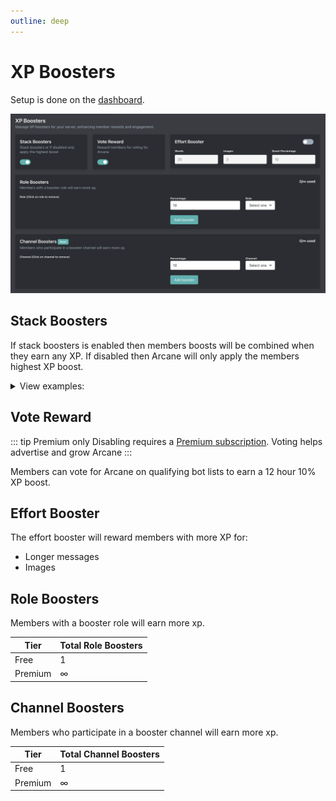 ```yaml
---
outline: deep
---
```


# XP Boosters

Setup is done on the [dashboard](../../../core/dashboard).

![XP Boosters](../../../images/leveling/xp-boosters.png)

## Stack Boosters

If stack boosters is enabled then members boosts will be combined when they earn any XP. If disabled then Arcane will only apply the members highest XP boost.

<details>
	<summary>View examples:</summary>

::: info Example
Let's say you have the following config:
- Vote Booster: 10%
- Role booster: Favorite members get 25%

Let's assume the member who is earning XP has voted & has the Favorite members role.

If stack boosters is **enabled** then they will get a **35%** XP boost. If **disabled** then they will only get a **25%** XP boost.
:::
</details>

## Vote Reward

::: tip Premium only
Disabling requires a [Premium subscription](../../premium.md). Voting helps advertise and grow Arcane
:::

Members can vote for Arcane on qualifying bot lists to earn a 12 hour 10% XP boost.

## Effort Booster

The effort booster will reward members with more XP for:
- Longer messages
- Images

## Role Boosters

Members with a booster role will earn more xp.

| **Tier** | **Total Role Boosters** |
| - | - |
| Free | 1 |
| Premium | ∞ |

## Channel Boosters

Members who participate in a booster channel will earn more xp.

| **Tier** | **Total Channel Boosters** |
| - | - |
| Free | 1 |
| Premium | ∞ |
